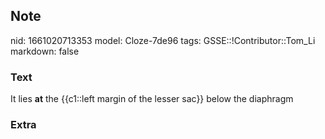 ## Note
nid: 1661020713353
model: Cloze-7de96
tags: GSSE::!Contributor::Tom_Li
markdown: false

### Text
<div>
  It lies <b>at</b> the {{c1::left margin of the lesser sac}} below
  the diaphragm
</div>

### Extra

